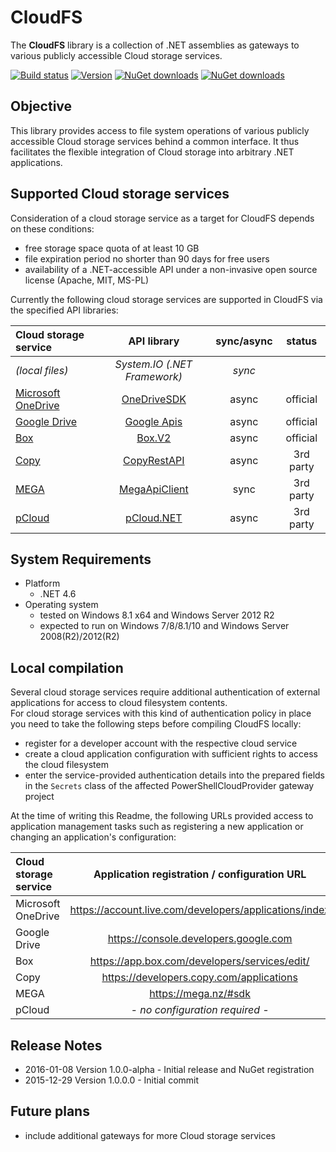 # CloudFS
The **CloudFS** library is a collection of .NET assemblies as gateways to various publicly accessible Cloud storage services.

[![Build status](https://ci.appveyor.com/api/projects/status/wjyq2wugi651ut0x/branch/master?svg=true)](https://ci.appveyor.com/project/viciousviper/cloudfs)
[![Version](https://img.shields.io/nuget/v/CloudFS.svg)](https://www.nuget.org/packages/CloudFS)
[![NuGet downloads](https://img.shields.io/nuget/dt/CloudFS.svg)](https://www.nuget.org/packages/CloudFS)
[![NuGet downloads](https://img.shields.io/nuget/dt/CloudFS-Signed.svg)](https://www.nuget.org/packages/CloudFS-Signed)

## Objective

This library provides access to file system operations of various publicly accessible Cloud storage services behind a common interface. It thus facilitates the flexible integration of Cloud storage into arbitrary .NET applications.

## Supported Cloud storage services

Consideration of a cloud storage service as a target for CloudFS depends on these conditions:

- free storage space quota of at least 10 GB
- file expiration period no shorter than 90 days for free users
- availability of a .NET-accessible API under a non-invasive open source license (Apache, MIT, MS-PL)

Currently the following cloud storage services are supported in CloudFS via the specified API libraries:

| Cloud storage service                                       | API library                                                      | sync/async | status    |
| :---------------------------------------------------------- | :--------------------------------------------------------------: | :--------: | :-------: |
| *(local files)*                                             | *System.IO (.NET Framework)*                                     | *sync*     |           |
| [Microsoft OneDrive](https://onedrive.live.com/ "OneDrive") | [OneDriveSDK](https://github.com/OneDrive/onedrive-explorer-win)  | async      | official  |
| [Google Drive](https://drive.google.com/ "Google Drive")    | [Google Apis](https://github.com/google/google-api-dotnet-client) | async      | official  |
| [Box](https://app.box.com/ "Box")                           | [Box.V2](https://github.com/box/box-windows-sdk-v2)               | async      | official  |
| [Copy](https://www.copy.com/ "Copy")                        | [CopyRestAPI](https://github.com/saguiitay/CopyRestAPI)           | async      | 3rd party |
| [MEGA](https://mega.co.nz/ "MEGA")                          | [MegaApiClient](https://github.com/gpailler/MegaApiClient)        | sync       | 3rd party |
| [pCloud](https://www.pcloud.com/ "pCloud")                  | [pCloud.NET](https://github.com/nirinchev/pCloud.NET)             | async      | 3rd party |

## System Requirements

- Platform
  - .NET 4.6
- Operating system
  - tested on Windows 8.1 x64 and Windows Server 2012 R2
  - expected to run on Windows 7/8/8.1/10 and Windows Server 2008(R2)/2012(R2)

## Local compilation

Several cloud storage services require additional authentication of external applications for access to cloud filesystem contents.<br/>For cloud storage services with this kind of authentication policy in place you need to take the following steps before compiling CloudFS locally:

- register for a developer account with the respective cloud service
- create a cloud application configuration with sufficient rights to access the cloud filesystem
- enter the service-provided authentication details into the prepared fields in the `Secrets` class of the affected PowerShellCloudProvider gateway project

At the time of writing this Readme, the following URLs provided access to application management tasks such as registering a new application or changing an application's configuration:

| Cloud storage service | Application registration / configuration URL           |
| :-------------------- | :----------------------------------------------------: |
| Microsoft OneDrive    | https://account.live.com/developers/applications/index |
| Google Drive          | https://console.developers.google.com                  |
| Box                   | https://app.box.com/developers/services/edit/          |
| Copy                  | https://developers.copy.com/applications               |
| MEGA                  | https://mega.nz/#sdk                                   |
| pCloud                | *- no configuration required -*                        |

## Release Notes

- 2016-01-08 Version 1.0.0-alpha - Initial release and NuGet registration
- 2015-12-29 Version 1.0.0.0 - Initial commit

## Future plans

- include additional gateways for more Cloud storage services
